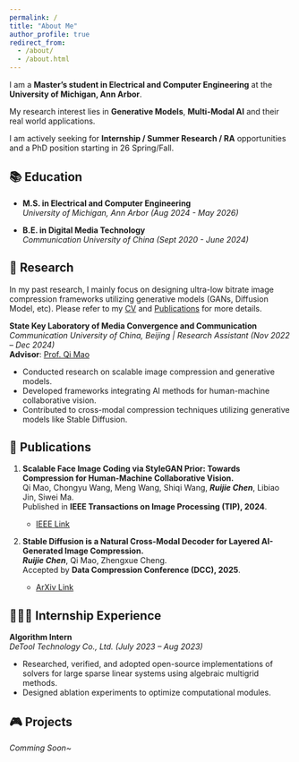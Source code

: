 ```yaml
---
permalink: /
title: "About Me"
author_profile: true
redirect_from: 
  - /about/
  - /about.html
---
```


I am a **Master’s student in Electrical and Computer Engineering** at the **University of Michigan, Ann Arbor**. 

My research interest lies in **Generative Models**, **Multi-Modal AI** and their real world applications.

I am actively seeking for **Internship / Summer Research / RA** opportunities and a PhD position starting in 26 Spring/Fall.


## 📚 Education  

- **M.S. in Electrical and Computer Engineering**  
  *University of Michigan, Ann Arbor (Aug 2024 - May 2026)*  

- **B.E. in Digital Media Technology**  
  *Communication University of China (Sept 2020 - June 2024)*  

## 🔬 Research  
In my past research, I mainly focus on designing ultra-low bitrate image compression frameworks utilizing generative models (GANs, Diffusion Model, etc). Please refer to my [CV](http://deoxyribonucleic-acid.github.io/files/Ruijie_Chen_CV.pdf) and [Publications](https://scholar.google.com/citations?user=gF5htwwAAAAJ) for more details.

**State Key Laboratory of Media Convergence and Communication**  
*Communication University of China, Beijing | Research Assistant (Nov 2022 – Dec 2024)*  
**Advisor**: [Prof. Qi Mao](https://sites.google.com/view/qi-mao/)  
- Conducted research on scalable image compression and generative models.  
- Developed frameworks integrating AI methods for human-machine collaborative vision.  
- Contributed to cross-modal compression techniques utilizing generative models like Stable Diffusion.  

## 📝 Publications  

1. **Scalable Face Image Coding via StyleGAN Prior: Towards Compression for Human-Machine Collaborative Vision.**  
   Qi Mao, Chongyu Wang, Meng Wang, Shiqi Wang, ***Ruijie Chen***, Libiao Jin, Siwei Ma.  
   Published in **IEEE Transactions on Image Processing (TIP), 2024**.  
   - [IEEE Link](https://ieeexplore.ieee.org/document/10372532)  

2. **Stable Diffusion is a Natural Cross-Modal Decoder for Layered AI-Generated Image Compression.**  
   ***Ruijie Chen***, Qi Mao, Zhengxue Cheng.  
   Accepted by **Data Compression Conference (DCC), 2025**.  
   - [ArXiv Link](https://arxiv.org/abs/2412.12982)  

## 🧑🏻‍💻 Internship Experience  
**Algorithm Intern**  
*DeTool Technology Co., Ltd. (July 2023 – Aug 2023)*  
- Researched, verified, and adopted open-source implementations of solvers for large sparse linear systems using algebraic multigrid methods.  
- Designed ablation experiments to optimize computational modules.  

## 🎮 Projects
*Comming Soon~*